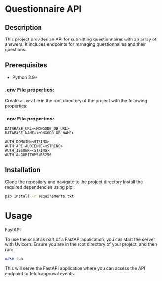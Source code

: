 # Questionnaire API

## Description

This project provides an API for submitting questionnaires with an array of answers. It includes endpoints for managing questionnaires and their questions.

## Prerequisites

- Python 3.9+

### .env File properties:

Create a `.env` file in the root directory of the project with the following properties:

### .env File properties:

```.env
DATABASE_URL=<MONGODB_DB_URL>
DATABASE_NAME=<MONGODB_DB_NAME>

AUTH_DOMAIN=<STRING>
AUTH_API_AUDIENCE=<STRING>
AUTH_ISSUER=<STRING>
AUTH_ALGORITHMS=RS256

```

## Installation

Clone the repository and navigate to the project directory
Install the required dependencies using pip:

```bash
pip install -r requirements.txt
```

# Usage

FastAPI

To use the script as part of a FastAPI application, you can start the server with Uvicorn. Ensure you are in the root directory of your project, and then run:

```bash
make run
```

This will serve the FastAPI application where you can access the API endpoint to fetch approval events.
